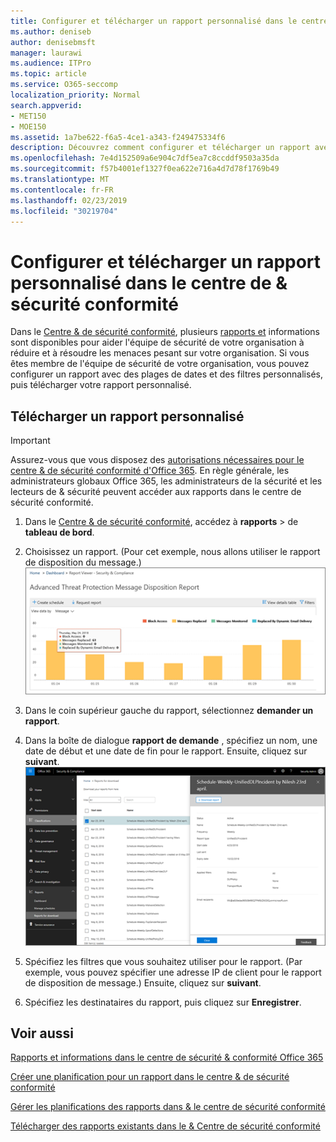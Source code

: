 ```yaml
---
title: Configurer et télécharger un rapport personnalisé dans le centre de &amp; sécurité conformité
ms.author: deniseb
author: denisebmsft
manager: laurawi
ms.audience: ITPro
ms.topic: article
ms.service: O365-seccomp
localization_priority: Normal
search.appverid:
- MET150
- MOE150
ms.assetid: 1a7be622-f6a5-4ce1-a343-f249475334f6
description: Découvrez comment configurer et télécharger un rapport avec une plage de dates et des filtres personnalisés dans le centre &amp; de sécurité et de conformité.
ms.openlocfilehash: 7e4d152509a6e904c7df5ea7c8ccddf9503a35da
ms.sourcegitcommit: f57b4001ef1327f0ea622e716a4d7d78f1769b49
ms.translationtype: MT
ms.contentlocale: fr-FR
ms.lasthandoff: 02/23/2019
ms.locfileid: "30219704"
---
```

# <a name="set-up-and-download-a-custom-report-in-the-security-amp-compliance-center"></a>Configurer et télécharger un rapport personnalisé dans le centre de &amp; sécurité conformité

Dans le [Centre &amp; de sécurité conformité](https://protection.office.com), plusieurs [rapports et](reports-and-insights-in-security-and-compliance.md) informations sont disponibles pour aider l'équipe de sécurité de votre organisation à réduire et à résoudre les menaces pesant sur votre organisation. Si vous êtes membre de l'équipe de sécurité de votre organisation, vous pouvez configurer un rapport avec des plages de dates et des filtres personnalisés, puis télécharger votre rapport personnalisé. 
  
## <a name="download-a-custom-report"></a>Télécharger un rapport personnalisé

> [!IMPORTANT]
> Assurez-vous que vous disposez des [autorisations nécessaires pour le centre &amp; de sécurité conformité d'Office 365](permissions-in-the-security-and-compliance-center.md). En règle générale, les administrateurs globaux Office 365, les administrateurs de la sécurité et les lecteurs de &amp; sécurité peuvent accéder aux rapports dans le centre de sécurité conformité. 
  
1. Dans le [Centre &amp; de sécurité conformité](https://protection.office.com), accédez à **rapports** \> de **tableau de bord**.
    
2. Choisissez un rapport. (Pour cet exemple, nous allons utiliser le rapport de disposition du message.)<br/>![Choisir un rapport de demande pour télécharger un rapport](media/b566925d-b9d9-453d-9bdd-f2637c7ba140.png)
  
3. Dans le coin supérieur gauche du rapport, sélectionnez **demander un rapport**.
    
4. Dans la boîte de dialogue **rapport de demande** , spécifiez un nom, une date de début et une date de fin pour le rapport. Ensuite, cliquez sur **suivant**.<br/>![Dans le centre &amp; de sécurité conformité, sélectionnez \> rapports de rapports à télécharger.](media/65e625f5-c98c-49fc-9c1f-8c80ec8308fd.png)
  
5. Spécifiez les filtres que vous souhaitez utiliser pour le rapport. (Par exemple, vous pouvez spécifier une adresse IP de client pour le rapport de disposition de message.) Ensuite, cliquez sur **suivant**.
    
6. Spécifiez les destinataires du rapport, puis cliquez sur **Enregistrer**.
    
## <a name="related-topics"></a>Voir aussi

[Rapports et informations dans le centre de sécurité &amp; conformité Office 365](reports-and-insights-in-security-and-compliance.md)
  
[Créer une planification pour un rapport dans le centre &amp; de sécurité conformité](create-a-schedule-for-a-report.md)
  
[Gérer les planifications des rapports dans &amp; le centre de sécurité conformité](manage-schedules-for-multiple-reports.md)
  
[Télécharger des rapports existants dans le &amp; Centre de sécurité conformité](download-existing-reports.md)
  

